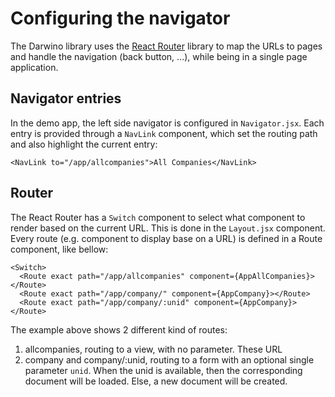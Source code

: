 # Configuring the navigator

The Darwino library uses the [React Router](https://reacttraining.com/react-router/) library to map the URLs to pages and handle the navigation (back button, ...), while being in a single page application.

## Navigator entries
In the demo app, the left side navigator is configured in `Navigator.jsx`. Each entry is provided through a `NavLink` component, which set the routing path and also highlight the current entry:

    <NavLink to="/app/allcompanies">All Companies</NavLink>

## Router 
The React Router has a `Switch` component to select what component to render based on the current URL. This is done in the `Layout.jsx` component. Every route (e.g. component to display base on a URL) is defined in a Route component, like bellow:

    <Switch>
      <Route exact path="/app/allcompanies" component={AppAllCompanies}></Route>
      <Route exact path="/app/company/" component={AppCompany}></Route>
      <Route exact path="/app/company/:unid" component={AppCompany}></Route>

The example above shows 2 different kind of routes:
1. allcompanies, routing to a view, with no parameter. These URL
2. company and company/:unid, routing to a form with an optional single parameter `unid`. When the unid is available, then the corresponding document will be loaded. Else, a new document will be created.

